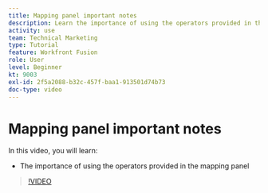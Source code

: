 ```yaml
---
title: Mapping panel important notes
description: Learn the importance of using the operators provided in the mapping panel in [!DNL Adobe Workfront Fusion].
activity: use
team: Technical Marketing
type: Tutorial
feature: Workfront Fusion
role: User
level: Beginner
kt: 9003
exl-id: 2f5a2088-b32c-457f-baa1-913501d74b73
doc-type: video
---
```

# Mapping panel important notes

In this video, you will learn:

* The importance of using the operators provided in the mapping panel

>[!VIDEO](https://video.tv.adobe.com/v/335263/?quality=12&learn=on)
